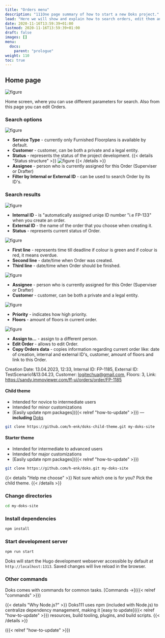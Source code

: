 ```yaml
---
title: "Orders menu"
description: "111One page summary of how to start a new Doks project."
lead: "Here we will show and explain how to search orders, edit them and navigate around."
date: 2020-11-16T13:59:39+01:00
lastmod: 2020-11-16T13:59:39+01:00
draft: false
images: []
menu:
  docs:
    parent: "prologue"
weight: 110
toc: true
---
```


## Home page

![figure](/OrdersPage.jpg "")

Home screen, where you can use different parameters for search. Also from this page you can edit Orders.

### Search options

![figure](/SearchFields.jpg "")

* **Service Type** - currently only Furnished Floorplans is available by default.
* **Customer** - customer, can be both a private and a legal entity.
* **Status** - represents the status of the project development. {{< details "Status structure" >}}
  ![figure](/Workflow.jpg "")
  {{< /details >}}
* **Assignee** - person who is currently assigned for this Order (Superviser or Drafter)
* **Filter by Internal or External ID** - can be used to search Order by its ID's.

### Search results

![figure](/Orderinternalexternal.jpg "")

* **Internal ID** - is "automatically assigned uniqe ID number "i.e FP-133" when you create an order.
* **External ID** - the name of the order that you choose when creating it.
* **Status** - represents current status of Order.

![figure](/Dates.jpg "")

* **First line** - represents time till deadline if colour is green and if colour is red, it means overdue.
* **Second line** - date/time when Order was created.
* **Third line** - date/time when Order should be finished.

![figure](/Assignee_Customer.jpg "")

* **Assignee** - person who is currently assigned for this Order (Superviser or Drafter)
* **Customer** - customer, can be both a private and a legal entity.

![figure](/Priority.jpg "")
* **Priority** - indicates how high priority.
* **Floors** - amount of floors in current order.

![figure](/Actions.jpg "")

* **Assign to...** - assign to a different person.
* **Edit Order** - allows to edit Order.
* **Copy Orders data** - copies information regarding current order like: date of creation, internal and external ID's, customer, amount of floors and link to this Order.


Creation Date: 13.04.2023, 12:33,
Internal ID: FP-1185,
External ID: TestScenario1&13.04.23,
Customer: logitechua@gmail.com,
Floors: 3,
Link: https://sandy.immoviewer.com/ff-ui/orders/order/FP-1185

#### Child theme


- Intended for novice to intermediate users
- Intended for minor customizations
- [Easily update npm packages]({{< relref "how-to-update" >}}) — __including__ [Doks](https://www.npmjs.com/package/@hyas/doks)

```bash
git clone https://github.com/h-enk/doks-child-theme.git my-doks-site
```

#### Starter theme

- Intended for intermediate to advanced users
- Intended for major customizations
- [Easily update npm packages]({{< relref "how-to-update" >}})

```bash
git clone https://github.com/h-enk/doks.git my-doks-site
```

{{< details "Help me choose" >}}
Not sure which one is for you? Pick the child theme.
{{< /details >}}

### Change directories

```bash
cd my-doks-site
```

### Install dependencies

```bash
npm install
```

### Start development server

```bash
npm run start
```

Doks will start the Hugo development webserver accessible by default at `http://localhost:1313`. Saved changes will live reload in the browser.

### Other commands

Doks comes with commands for common tasks. [Commands →]({{< relref "commands" >}})

{{< details "Why Node.js?" >}}
Doks111 uses npm (included with Node.js) to centralize dependency management, making it [easy to update]({{< relref "how-to-update" >}}) resources, build tooling, plugins, and build scripts.
{{< /details >}}

({{< relref "how-to-update" >}})
